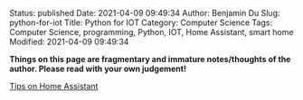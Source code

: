 Status: published
Date: 2021-04-09 09:49:34
Author: Benjamin Du
Slug: python-for-iot
Title: Python for IOT
Category: Computer Science
Tags: Computer Science, programming, Python, IOT, Home Assistant, smart home
Modified: 2021-04-09 09:49:34

**Things on this page are fragmentary and immature notes/thoughts of the author. Please read with your own judgement!**


[Tips on Home Assistant](http://www.legendu.net/misc/blog/tips-on-home-assistant)